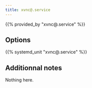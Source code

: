```yaml
---
title: xvnc@.service
---
```


{{% provided_by "xvnc@.service" %}}

## Options

{{% systemd_unit "xvnc@.service" %}}

## Additionnal notes

Nothing here.